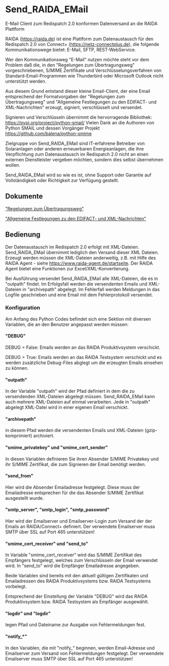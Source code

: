 # Send_RAIDA_EMail
E-Mail Client zum Redispatch 2.0 konformen Datenversand an die RAIDA Plattform

RAIDA (<https://raida.de>) ist eine Plattform zum Datenaustausch für den Redispatch 2.0 von Connect+ (<https://netz-connectplus.de>),
die folgende Kommunikationswege bietet: E-Mail, SFTP, REST-WebService.

Wer den Kommunikationsweg "E-Mail" nutzen möchte steht vor dem Problem daß die, in den "Regelungen zum Übertragungsweg"
vorgeschriebenen, S/MIME Zertifikate und Verschlüsselungsverfahren von Standard-Email-Programmen wie Thunderbird oder Microsoft Outlook nicht unterstützt werden.

Aus diesem Grund entstand dieser kleine Email-Client, der eine Email entsprechend der Formatvorgaben der "Regelungen zum Übertragungsweg" und "Allgemeine Festlegungen zu den
EDIFACT- und XML-Nachrichten" erzeugt, signiert, verschlüsselt und versendet.

Signieren und Verschlüsseln übernimmt die hervorragende Bibliothek: <https://pypi.org/project/python-smail/>
Vielen Dank an die Authoren von Python SMAIL und dessen Vorgänger Projekt <https://github.com/balena/python-smime>

Zielgruppe von Send_RAIDA_EMail sind IT-erfahrene Betreiber von Solaranlagen oder anderen erneuerbaren Energieanlagen, die ihre Verpflichtung zum Datenaustausch im Redispatch 2.0 nicht an einen externen Dienstleister vergeben möchten, sondern dies selbst übernehmen wollen.

Send_RAIDA_EMail wird so wie es ist, ohne Support oder Garantie auf Vollständigkeit oder Richtigkeit zur Verfügung gestellt.

## Dokumente

["Regelungen zum Übertragungsweg"](https://www.bundesnetzagentur.de/DE/Beschlusskammern/BK06/BK6_83_Zug_Mess/835_mitteilungen_datenformate/Mitteilung_21/EBD_%C3%9Cbertragungsweg_Konsultationsdokumente/Regelungen_zum_Uebertragungsweg_1_5.pdf?__blob=publicationFile&v=1)

["Allgemeine Festlegungen zu den
EDIFACT- und XML-Nachrichten"](https://www.edi-energy.de/index.php?id=38&tx_bdew_bdew%5Buid%5D=1226&tx_bdew_bdew%5Baction%5D=download&tx_bdew_bdew%5Bcontroller%5D=Dokument&cHash=d72a6600538d02835f72c72526b8a13e)

## Bedienung

Der Datenaustausch im Redispatch 2.0 erfolgt mit XML-Dateien. Send_RAIDA_EMail übernimmt lediglich den Versand dieser XML Dateien. Erzeugt werden müssen die XML-Dateien anderweitig, z.B. mit Hilfe des RAIDA Agent - siehe https://www.raida-agent.de/startseite. Der RAIDA Agent bietet eine Funktionen zur Excel/XML-Konvertierung.

Bei Ausführung versendet Send_RAIDA_EMail alle XML-Dateien, die es in "outpath" findet.
Im Erfolgsfall werden die versendenten Emails und XML-Dateien in "archivepath" abgelegt.
Im Fehlerfall werden Meldungen in das Logfile geschrieben und eine Email mit dem Fehlerprotokoll versendet.

### Konfiguration

Am Anfang des Python Codes befindet sich eine Sektion mit diversen Variablen, die an den Benutzer angepasst werden müssen:

#### "DEBUG"

DEBUG = False:
Emails werden an das RAIDA Produktivsystem verschickt.

DEBUG = True:
Emails werden an das RAIDA Testsystem verschickt und es werden zusätzliche Debug-Files abglegt um die erzeugten Emails einsehen zu können.

#### "outpath"

In der Variable "outpath" wird der Pfad definiert in dem die zu versendenden XML-Dateien abgelegt müssen.
Send_RAIDA_EMail kann auch mehrere XML-Dateien auf einmal verarbeiten. Jede in "outpath" abgelegt XML-Datei wird in einer eigenen Email verschickt.

#### "archivepath"

in diesem Pfad werden die versendenten Emails und XML-Dateien (gzip-komprimiert) archiviert.

#### "smime_privatekey" und "smime_cert_sender"

In diesen Variablen definieren Sie ihren Absender S/MIME Privatekey und ihr S/MIME Zertifikat, die zum Signieren der Email benötigt werden.

#### "send_from"

Hier wird die Absender Emailadresse festgelegt. Diese muss der Emailadresse entsprechen für die das Absender S/MIME Zertifikat ausgestellt wurde.

#### "smtp_server", "smtp_login", "smtp_password"

Hier wird der Emailserver und Emailserver-Login zum Versand der der Emails an RAIDA/Connect+ definiert.
Der verwendete Emailserver muss SMTP über SSL auf Port 465 unterstützen!

#### "smime_cert_receiver" und "send_to"

In Variable "smime_cert_receiver" wird das S/MIME Zertifikat des Empfängers festgelegt, welches zum Verschlüsseln der Email verwendet wird.
In "send_to" wird die Empfänger Emailadresse angegeben.

Beide Variablen sind bereits mit den aktuell gültigen Zertifikaten und Emailadressen des RAIDA Produktivsystems bzw. RAIDA Testsystems vorbelegt.

Entsprechend der Einstellung der Variable "DEBUG" wird das RAIDA Produktivsystem bzw. RAIDA Testsystem als Empfänger ausgewählt.

#### "logdir" und "logdir"

legen Pfad und Dateiname zur Ausgabe von Fehlermeldungen fest.

#### "notify_*"

In den Variablen, die mit "notify_" beginnen, werden
Email-Adresse und Emailserver zum Versand von Fehlermeldungen festgelegt.
Der verwendete Emailserver muss SMTP über SSL auf Port 465 unterstützen!

